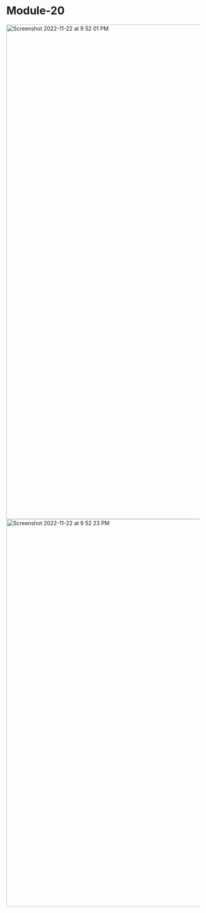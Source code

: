 # Module-20
<img width="1288" alt="Screenshot 2022-11-22 at 9 52 01 PM" src="https://user-images.githubusercontent.com/107457125/203367260-9776bceb-3a59-450f-b5df-078389d788e3.png">
<img width="1009" alt="Screenshot 2022-11-22 at 9 52 23 PM" src="https://user-images.githubusercontent.com/107457125/203367287-636227bb-aa29-4666-acae-4c7e335fa8ec.png">
